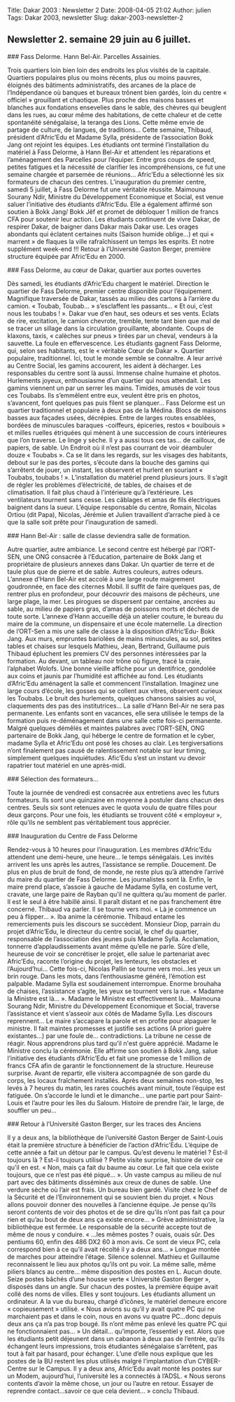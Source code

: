 Title: Dakar 2003 : Newsletter 2
Date: 2008-04-05 21:02
Author: julien
Tags: Dakar 2003, newsletter
Slug: dakar-2003-newsletter-2

Newsletter 2. semaine 29 juin au 6 juillet.
-------------------------------------------

</p>
### Fass Delorme. Hann Bel-Air. Parcelles Assainies.

</p>
Trois quartiers loin bien loin des endroits les plus visités de la
capitale. Quartiers populaires plus ou moins récents, plus ou moins
pauvres, éloignés des bâtiments administratifs, des arcanes de la place
de l’Indépendance où banques et bureaux trônent bien gardés, loin du
centre « officiel » grouillant et chaotique. Plus proche des maisons
basses et blanches aux fondations ensevelies dans le sable, des chèvres
qui beuglent dans les rues, au cœur même des habitations, de cette
chaleur et de cette spontanéité sénégalaise, la teranga des Lions. Cette
même envie de partage de culture, de langues, de traditions… Cette
semaine, Thibaud, président d’Afric’Edu et Madame Sylla, présidente de
l’association Bokk Jang ont rejoint les équipes. Les étudiants ont
terminé l’installation du matériel à Fass Delorme, à Hann Bel-Air et
attendent les réparations et l’aménagement des Parcelles pour l’équiper.
Entre gros coups de speed, petites fatigues et la nécessité de clarifier
les incompréhensions, ce fut une semaine chargée et parsemée de
réunions… Afric’Edu a sélectionné les six formateurs de chacun des
centres. L’inauguration du premier centre, samedi 5 juillet, à Fass
Delorme fut une véritable réussite. Maimouna Sourany Ndir, Ministre du
Développement Economique et Social, est venue saluer l’initiative des
étudiants d’Afric’Edu. Elle a également affirmé son soutien à Bokk Jang/
Bokk Jëf et promet de débloquer 1 million de francs CFA pour soutenir
leur action. Les étudiants continuent de vivre Dakar, de respirer Dakar,
de baigner dans Dakar mais Dakar use. Les orages abondants qui éclatent
certaines nuits (Saison humide oblige…) et qui « marrent » de flaques la
ville rafraîchissent un temps les esprits. Et notre supplément week-end
!!! Retour à l’Université Gaston Berger, première structure équipée par
Afric’Edu en 2000.

</p>
### Fass Delorme, au cœur de Dakar, quartier aux portes ouvertes

</p>
Dès samedi, les étudiants d’Afric’Edu chargent le matériel. Direction le
quartier de Fass Delorme, premier centre disponible pour l’équipement.
Magnifique traversée de Dakar, tassés au milieu des cartons à l’arrière
du camion. « Toubab, Toubab… » s’esclaffent les passants… « Et oui,
c’est nous les toubabs ! ». Dakar vue d’en haut, ses odeurs et ses
vents. Eclats de rire, excitation, le camion chevrote, tremble, tente
tant bien que mal de se tracer un sillage dans la circulation
grouillante, abondante. Coups de klaxons, taxis, « calèches sur pneus »
tirées par un cheval, vendeurs à la sauvette. La foule en effervescence.
Les étudiants gagnent Fass Delorme, qui, selon ses habitants, est le «
véritable Cœur de Dakar ». Quartier populaire, traditionnel. Ici, tout
le monde semble se connaître. A leur arrivé au Centre Social, les gamins
accourent, les aident à décharger. Les responsables du centre sont là
aussi. Immense chaîne humaine et photos. Hurlements joyeux, enthousiasme
d’un quartier qui nous attendait. Les gamins viennent un par un serrer
les mains. Timides, amusés de voir tous ces Toubabs. Ils s’emmêlent
entre eux, veulent être pris en photos, s’avancent, font quelques pas
puis filent se planquer… Fass Delorme est un quartier traditionnel et
populaire à deux pas de la Médina. Blocs de maisons basses aux façades
usées, décrépies. Entre de larges routes ensablées, bordées de
minuscules baraques -coiffeurs, épiceries, restos « bouibouis » et
milles ruelles étriquées qui mènent à une succession de cours
intérieures que l’on traverse. Le linge y sèche. Il y a aussi tous ces
tas… de cailloux, de papiers, de sable. Un Endroit où il n’est pas
courrant de voir déambuler douze « Toubabs ». Ca se lit dans les
regards, sur les visages des habitants, debout sur le pas des portes,
s’écoute dans la bouche des gamins qui s’arrêtent de jouer, un instant,
les observent et hurlent en souriant « Toubabs, toubabs ! ».
L’installation du matériel prend plusieurs jours. Il s’agit de régler
les problèmes d’électricité, de tables, de chaises et de climatisation.
Il fait plus chaud à l’intérieure qu’à l’extérieure. Les ventilateurs
tournent sans cesse. Les câblages et amas de fils électriques baignent
dans la sueur. L’équipe responsable du centre, Romain, Nicolas Ortiou
(dit Papa), Nicolas, Jérémie et Julien travaillent d’arrache pied à ce
que la salle soit prête pour l’inauguration de samedi.

</p>
### Hann Bel-Air : salle de classe deviendra salle de formation.

</p>
Autre quartier, autre ambiance. Le second centre est hébergé par
l’ORT-SEN, une ONG consacrée à l’Education, partenaire de Bokk Jang et
propriétaire de plusieurs annexes dans Dakar. Un quartier de terre et de
taule plus que de pierre et de sable. Autres couleurs, autres odeurs.
L’annexe d’Hann Bel-Air est accolé à une large route maigrement
goudronnée, en face des citernes Mobil. Il suffit de faire quelques pas,
de rentrer plus en profondeur, pour découvrir des maisons de pêcheurs,
une large plage, la mer. Les pirogues se dispersent par centaine,
ancrées au sable, au milieu de papiers gras, d’amas de poissons morts et
déchets de toute sorte. L’annexe d’Hann accueille déjà un atelier
couture, le bureau du maire de la commune, un dispensaire et une école
maternelle. La direction de l’ORT-Sen a mis une salle de classe à la
disposition d’Afric’Edu- Bokk Jang. Aux murs, empruntes bariolées de
mains minuscules, au sol, petites tables et chaises sur lesquels
Mathieu, Jean, Bertrand, Guillaume puis Thibaud épluchent les premiers
CV des personnes intéressées par la formation. Au devant, un tableau
noir trône où figure, tracé la craie, l’alphabet Wolofs. Une bonne
vieille affiche pour un dentifrice, gondolée aux coins et jaunis par
l’humidité est affichée au fond. Les étudiants d’Afric’Edu aménagent la
salle et commencent l’installation. Imaginez une large cours d’école,
les gosses qui se collent aux vitres, observent curieux les Toubabs. Le
bruit des hurlements, quelques chansons saisies au vol, claquements des
pas des institutrices… La salle d’Hann Bel-Air ne sera pas permanente.
Les enfants sont en vacances, elle sera utilisée le temps de la
formation puis re-déménagement dans une salle cette fois-ci permanente.
Malgré quelques démêlés et maintes palabres avec l’ORT-SEN, ONG
partenaire de Bokk Jang, qui héberge le centre de formation et le cyber,
madame Sylla et Afric’Edu ont posé les choses au clair. Les
tergiversations n’ont finalement pas causé de ralentissement notable sur
leur timing, simplement quelques inquiétudes. Afic’Edu s’est un instant
vu devoir rapatrier tout matériel en une après-midi.

</p>
### Sélection des formateurs…

</p>
Toute la journée de vendredi est consacrée aux entretiens avec les
futurs formateurs. Ils sont une quinzaine en moyenne à postuler dans
chacun des centres. Seuls six sont retenues avec le quota voulu de
quatre filles pour deux garçons. Pour une fois, les étudiants se
trouvent côté « employeur », rôle qu’ils ne semblent pas véritablement
tous apprécier. 

</p>
### Inauguration du Centre de Fass Delorme

</p>
Rendez-vous à 10 heures pour l’inauguration. Les membres d’Afric’Edu
attendent une demi-heure, une heure… le temps sénégalais. Les invités
arrivent les uns après les autres, l’assistance se remplie. Doucement.
De plus en plus de bruit de fond, de monde, ne reste plus qu’à attendre
l’arrivé du maire du quartier de Fass Delorme. Les journalistes sont là.
Enfin, le maire prend place, s’assoie à gauche de Madame Sylla, en
costume vert, cravate, une large paire de Rayban qu’il ne quittera qu’au
moment de parler. Il est le seul à être habillé ainsi. Il paraît distant
et ne pas franchement être concerné. Thibaud va parler. Il se tourne
vers moi. « Là je commence un peu à flipper… ». Iba anime la cérémonie.
Thibaud entame les remerciements puis les discours se succèdent.
Monsieur Diop, parrain du projet d’Afric’Edu, le directeur du centre
social, le chef du quartier, responsable de l’association des jeunes
puis Madame Sylla. Acclamation, tonnerre d’applaudissements avant même
qu’elle ne parle. Sûre d’elle, heureuse de voir se concrétiser le
projet, elle salue le partenariat avec Afric’Edu, raconte l’origine du
projet, les lenteurs, les obstacles et l’Aujourd’hui… Cette fois-ci,
Nicolas Pallin se tourne vers moi…les yeux un brin rouge. Dans les mots,
dans l’enthousiasme généré, l’émotion est palpable. Madame Sylla est
soudainement interrompue. Enorme brouhaha de chaises, l’assistance
s’agite, les yeux se tournent vers la rue. « Madame la Ministre est là…
». Madame le Ministre est effectivement là… Maimouna Sourang Ndir,
Ministre du Développement Economique et Social, traverse l’assistance et
vient s’asseoir aux côtés de Madame Sylla. Les discours reprennent… Le
maire s’accapare la parole et en profite pour alpaguer le ministre. Il
fait maintes promesses et justifie ses actions (A priori guère
existantes…) par une foule de… contradictions. La tribune ne cesse de
réagir. Nous apprendrons plus tard qu’il n'est guère apprécié. Madame le
Ministre conclu la cérémonie. Elle affirme son soutien à Bokk Jang,
salue l’initiative des étudiants d’Afric’Edu et fait une promesse de 1
million de francs CFA afin de garantir le fonctionnement de la
structure. Heureuse surprise. Avant de repartir, elle visitera
accompagnée de son garde du corps, les locaux fraîchement installés.
Après deux semaines non-stop, les levés à 7 heures du matin, les rares
couchés avant minuit, toute l’équipe est fatiguée. On s’accorde le lundi
et le dimanche… une partie part pour Saint-Louis et l’autre pour les
îles du Saloum. Histoire de prendre l’air, le large, de souffler un peu…

</p>
### Retour à l’Université Gaston Berger, sur les traces des Anciens

</p>
Il y a deux ans, la bibliothèque de l’université Gaston Berger de
Saint-Louis était la première structure à bénéficier de l’action
d’Afric’Edu. L’équipe de cette année a fait un détour par le campus.
Qu’est devenu le matériel ? Est-il toujours là ? Est-il toujours utilisé
? Petite visite surprise, histoire de voir ce qu’il en est. « Non, mais
ça fait du baume au cœur. Le fait que cela existe toujours, que ce n’est
pas été piqué… ». Un vaste campus au milieu de nul part avec des
bâtiments disséminés aux creux de dunes de sable. Une verdure sèche où
l’air est frais. Un bureau bien gardé. Visite chez le Chef de la
Sécurité et de l’Environnement qui se souvient bien du projet. « Nous
allons pouvoir donner des nouvelles à l’ancienne équipe. Je pense qu’ils
seront contents de voir des photos et de se dire qu’ils n’ont pas fait
ça pour rien et qu’au bout de deux ans ça existe encore… » Grève
administrative, la bibliothèque est fermée. Le responsable de la
sécurité accepte tout de même de nous y conduire. « …les mêmes postes ?
ouais, ouais sûr. Des pentiums 60, enfin des 486 DX2 60 à mon avis. Ce
sont de vieux PC, cela correspond bien à ce qu’il avait récolté il y a
deux ans… » Longue montée de marches pour atteindre l’étage. Silence
solennel. Mathieu et Guillaume reconnaissent le lieu aux photos qu’ils
ont pu voir. La même salle, même piliers blancs au centre… même
disposition des postes en L. Aucun doute. Seize postes bâchés d’une
housse verte « Université Gaston Berger », disposés dans un angle. Sur
chacun des postes, la première équipe avait collé des noms de villes.
Elles y sont toujours. Les étudiants allument un ordinateur. A la vue du
bureau, chargé d’icônes, le matériel demeure encore « copieusement »
utilisé. « Nous avions su qu’il y avait quatre PC qui ne marchaient pas
et dans le coin, nous en avons vu quatre PC…donc depuis deux ans ça n’a
pas trop bougé. Ils n’ont même pas enlevé les quatre PC qui ne
fonctionnaient pas… » Un détail… qu’importe, l’essentiel y est. Alors
que les étudiants petit déjeunent dans un cabanon à deux pas de
l’entrée, qu’ils échangent leurs impressions, trois étudiantes
sénégalaise s’arrêtent, pas tout à fait par hasard, pour échanger. L’une
d’elle nous explique que les postes de la BU restent les plus utilisés
malgré l’implantation d’un CYBER-Centre sur le Campus. Il y a deux ans,
Afric’Edu avait monté les postes sur un Modem, aujourd’hui, l’université
les a connectés à l’ADSL. « Nous serons contents d’avoir la même chose,
un jour ou l’autre en retour. Essayer de reprendre contact…savoir ce que
cela devient… » conclu Thibaud.

</p>

